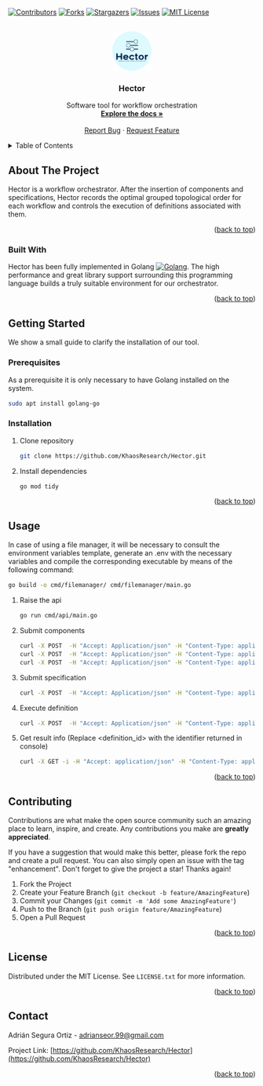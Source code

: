 <a name="readme-top"></a>


[![Contributors][contributors-shield]][contributors-url]
[![Forks][forks-shield]][forks-url]
[![Stargazers][stars-shield]][stars-url]
[![Issues][issues-shield]][issues-url]
[![MIT License][license-shield]][license-url]

<!-- PROJECT LOGO -->
<br />
<div align="center">
  <a href="./">
    <img src="images/logo.png" alt="Logo" width="80" height="80">
  </a>

  <h3 align="center">Hector</h3>

  <p align="center">
    Software tool for workflow orchestration
    <br />
    <a href="./docs"><strong>Explore the docs »</strong></a>
    <br />
    <br />
    <a href="https://github.com/KhaosResearch/Hector/issues">Report Bug</a>
    ·
    <a href="https://github.com/KhaosResearch/Hector/issues">Request Feature</a>
  </p>
</div>



<!-- TABLE OF CONTENTS -->
<details>
  <summary>Table of Contents</summary>
  <ol>
    <li>
      <a href="#about-the-project">About The Project</a>
      <ul>
        <li><a href="#built-with">Built With</a></li>
      </ul>
    </li>
    <li>
      <a href="#getting-started">Getting Started</a>
      <ul>
        <li><a href="#prerequisites">Prerequisites</a></li>
        <li><a href="#installation">Installation</a></li>
      </ul>
    </li>
    <li><a href="#usage">Usage</a></li>
    <li><a href="#roadmap">Roadmap</a></li>
    <li><a href="#contributing">Contributing</a></li>
    <li><a href="#license">License</a></li>
    <li><a href="#contact">Contact</a></li>
  </ol>
</details>



<!-- ABOUT THE PROJECT -->
## About The Project

Hector is a workflow orchestrator. After the insertion of components and specifications, Hector records the optimal grouped topological order for each workflow and controls the execution of definitions associated with them.

<p align="right">(<a href="#readme-top">back to top</a>)</p>



### Built With

Hector has been fully implemented in Golang [![Golang][Golang.com]][Golang-url]. The high performance and great library support surrounding this programming language builds a truly suitable environment for our orchestrator.

<p align="right">(<a href="#readme-top">back to top</a>)</p>


<!-- GETTING STARTED -->
## Getting Started

We show a small guide to clarify the installation of our tool.

### Prerequisites

As a prerequisite it is only necessary to have Golang installed on the system.

```sh
sudo apt install golang-go
```

### Installation

1. Clone repository
   ```sh
   git clone https://github.com/KhaosResearch/Hector.git
   ```
2. Install dependencies
    ```sh
    go mod tidy
    ```

<p align="right">(<a href="#readme-top">back to top</a>)</p>


<!-- USAGE EXAMPLES -->
## Usage

In case of using a file manager, it will be necessary to consult the environment variables template, generate an .env with the necessary variables and compile the corresponding executable by means of the following command:

```sh
go build -o cmd/filemanager/ cmd/filemanager/main.go
```

1. Raise the api

    ```sh
    go run cmd/api/main.go
    ```

2. Submit components

    ```sh
    curl -X POST  -H "Accept: Application/json" -H "Content-Type: application/json" -d @data/hector/toy_components/concat_files/concat-files-component.json localhost:8080/component/submit
    curl -X POST  -H "Accept: Application/json" -H "Content-Type: application/json" -d @data/hector/toy_components/concat_messages/concat-messages-component.json localhost:8080/component/submit
    curl -X POST  -H "Accept: Application/json" -H "Content-Type: application/json" -d @data/hector/toy_components/count_letters/count-letters-component.json localhost:8080/component/submit
    ```

3. Submit specification

    ```sh
    curl -X POST  -H "Accept: Application/json" -H "Content-Type: application/json" -d @data/hector/toy_specifications/toy_specification_1.json localhost:8080/specification/submit
    ```

4. Execute definition

    ```sh
    curl -X POST  -H "Accept: Application/json" -H "Content-Type: application/json" -d @data/hector/toy_definitions/toy_definition_1.json localhost:8080/definition/execute
    ```

5. Get result info (Replace <definition_id> with the identifier returned in console)

    ```sh
    curl -X GET -i -H "Accept: application/json" -H "Content-Type: application/json"  localhost:8080/result/get/<definition_id>
    ```

<p align="right">(<a href="#readme-top">back to top</a>)</p>


<!-- CONTRIBUTING -->
## Contributing

Contributions are what make the open source community such an amazing place to learn, inspire, and create. Any contributions you make are **greatly appreciated**.

If you have a suggestion that would make this better, please fork the repo and create a pull request. You can also simply open an issue with the tag "enhancement".
Don't forget to give the project a star! Thanks again!

1. Fork the Project
2. Create your Feature Branch (`git checkout -b feature/AmazingFeature`)
3. Commit your Changes (`git commit -m 'Add some AmazingFeature'`)
4. Push to the Branch (`git push origin feature/AmazingFeature`)
5. Open a Pull Request

<p align="right">(<a href="#readme-top">back to top</a>)</p>


<!-- LICENSE -->
## License

Distributed under the MIT License. See `LICENSE.txt` for more information.

<p align="right">(<a href="#readme-top">back to top</a>)</p>

<!-- CONTACT -->
## Contact

Adrián Segura Ortiz - adrianseor.99@gmail.com

Project Link: [https://github.com/KhaosResearch/Hector](https://github.com/KhaosResearch/Hector)

<p align="right">(<a href="#readme-top">back to top</a>)</p>



<!-- MARKDOWN LINKS & IMAGES -->
<!-- https://www.markdownguide.org/basic-syntax/#reference-style-links -->
[contributors-shield]: https://img.shields.io/github/contributors/KhaosResearch/Hector.svg?style=for-the-badge
[contributors-url]: https://github.com/KhaosResearch/Hector/graphs/contributors
[forks-shield]: https://img.shields.io/github/forks/KhaosResearch/Hector.svg?style=for-the-badge
[forks-url]: https://github.com/KhaosResearch/Hector/network/members
[stars-shield]: https://img.shields.io/github/stars/KhaosResearch/Hector.svg?style=for-the-badge
[stars-url]: https://github.com/KhaosResearch/Hector/stargazers
[issues-shield]: https://img.shields.io/github/issues/KhaosResearch/Hector.svg?style=for-the-badge
[issues-url]: https://github.com/KhaosResearch/Hector/issues
[license-shield]: https://img.shields.io/github/license/KhaosResearch/Hector.svg?style=for-the-badge
[license-url]: https://github.com/KhaosResearch/Hector/blob/master/LICENSE.txt
[Golang.com]: https://img.shields.io/badge/Go-mod
[Golang-url]: https://go.dev/